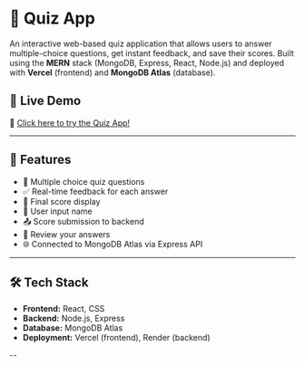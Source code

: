 # 🧠 Quiz App

An interactive web-based quiz application that allows users to answer multiple-choice questions, get instant feedback, and save their scores. Built using the **MERN** stack (MongoDB, Express, React, Node.js) and deployed with **Vercel** (frontend) and **MongoDB Atlas** (database).

## 🚀 Live Demo

🔗 [Click here to try the Quiz App!](https://quiz-app-xihr.vercel.app/)

---

## 📸 Features

- 🎯 Multiple choice quiz questions
- ✅ Real-time feedback for each answer
- 🧮 Final score display
- 📝 User input name
- 📤 Score submission to backend
- 🔁 Review your answers
- 🌐 Connected to MongoDB Atlas via Express API

---

## 🛠️ Tech Stack

- **Frontend:** React, CSS
- **Backend:** Node.js, Express
- **Database:** MongoDB Atlas
- **Deployment:** Vercel (frontend), Render (backend) 

--

